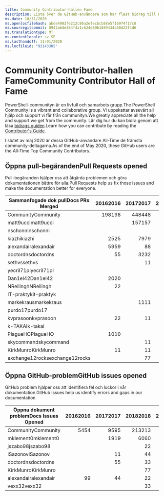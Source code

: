 ```yaml
---
title: Community Contributor-hallen Fame
description: Lista över de GitHub-användare som har flest bidrag till PowerShell-Doc-projektet.
ms.date: 10/31/2020
ms.openlocfilehash: abde4903fe212c86a2efecbcb88e5f16974f17c8
ms.sourcegitcommit: 0942a6de384f4a1c624e89b1889434a30d22f4d6
ms.translationtype: MT
ms.contentlocale: sv-SE
ms.lasthandoff: 11/01/2020
ms.locfileid: "93143305"
---
```

# <a name="community-contributor-hall-of-fame"></a><span data-ttu-id="77f36-103">Community Contributor-hallen Fame</span><span class="sxs-lookup"><span data-stu-id="77f36-103">Community Contributor Hall of Fame</span></span>

<span data-ttu-id="77f36-104">PowerShell-communityn är en livfull och samarbets grupp.</span><span class="sxs-lookup"><span data-stu-id="77f36-104">The PowerShell Community is a vibrant and collaborative group.</span></span> <span data-ttu-id="77f36-105">Vi uppskattar avsevärt all hjälp och support vi får från communityn.</span><span class="sxs-lookup"><span data-stu-id="77f36-105">We greatly appreciate all the help and support we get from the community.</span></span> <span data-ttu-id="77f36-106">Lär dig hur du kan bidra genom att läsa [bidrags guiden][contrib].</span><span class="sxs-lookup"><span data-stu-id="77f36-106">Learn how you can contribute by reading the [Contributor's Guide][contrib].</span></span>

<span data-ttu-id="77f36-107">I slutet av maj 2020 är dessa GitHub-användare All-Time de främsta community-deltagarna.</span><span class="sxs-lookup"><span data-stu-id="77f36-107">As of the end of May 2020, these GitHub users are the All-Time Top Community Contributors.</span></span>

## <a name="pull-requests-opened"></a><span data-ttu-id="77f36-108">Öppna pull-begäranden</span><span class="sxs-lookup"><span data-stu-id="77f36-108">Pull Requests opened</span></span>

<span data-ttu-id="77f36-109">Pull-begäranden hjälper oss att åtgärda problemen och göra dokumentationen bättre för alla.</span><span class="sxs-lookup"><span data-stu-id="77f36-109">Pull Requests help us fix those issues and make the documentation better for everyone.</span></span>

| <span data-ttu-id="77f36-110">Sammanfogade dok pull</span><span class="sxs-lookup"><span data-stu-id="77f36-110">Docs PRs Merged</span></span> | <span data-ttu-id="77f36-111">2016</span><span class="sxs-lookup"><span data-stu-id="77f36-111">2016</span></span> | <span data-ttu-id="77f36-112">2017</span><span class="sxs-lookup"><span data-stu-id="77f36-112">2017</span></span> | <span data-ttu-id="77f36-113">2018</span><span class="sxs-lookup"><span data-stu-id="77f36-113">2018</span></span> | <span data-ttu-id="77f36-114">2019</span><span class="sxs-lookup"><span data-stu-id="77f36-114">2019</span></span> | <span data-ttu-id="77f36-115">2020</span><span class="sxs-lookup"><span data-stu-id="77f36-115">2020</span></span> | <span data-ttu-id="77f36-116">Totalsumma</span><span class="sxs-lookup"><span data-stu-id="77f36-116">Grand Total</span></span> |
| --------------- | ---: | ---: | ---: | ---: | ---: | ----------: |
| <span data-ttu-id="77f36-117">Community</span><span class="sxs-lookup"><span data-stu-id="77f36-117">Community</span></span>       | <span data-ttu-id="77f36-118">198</span><span class="sxs-lookup"><span data-stu-id="77f36-118">198</span></span>  | <span data-ttu-id="77f36-119">448</span><span class="sxs-lookup"><span data-stu-id="77f36-119">448</span></span>  | <span data-ttu-id="77f36-120">468</span><span class="sxs-lookup"><span data-stu-id="77f36-120">468</span></span>  | <span data-ttu-id="77f36-121">322</span><span class="sxs-lookup"><span data-stu-id="77f36-121">322</span></span>  | <span data-ttu-id="77f36-122">143</span><span class="sxs-lookup"><span data-stu-id="77f36-122">143</span></span>  | <span data-ttu-id="77f36-123">1582</span><span class="sxs-lookup"><span data-stu-id="77f36-123">1582</span></span>        |
| <span data-ttu-id="77f36-124">matt9ucci</span><span class="sxs-lookup"><span data-stu-id="77f36-124">matt9ucci</span></span>       |      | <span data-ttu-id="77f36-125">157</span><span class="sxs-lookup"><span data-stu-id="77f36-125">157</span></span>  | <span data-ttu-id="77f36-126">80</span><span class="sxs-lookup"><span data-stu-id="77f36-126">80</span></span>   | <span data-ttu-id="77f36-127">30</span><span class="sxs-lookup"><span data-stu-id="77f36-127">30</span></span>   |      | <span data-ttu-id="77f36-128">267</span><span class="sxs-lookup"><span data-stu-id="77f36-128">267</span></span>         |
| <span data-ttu-id="77f36-129">nschonni</span><span class="sxs-lookup"><span data-stu-id="77f36-129">nschonni</span></span>        |      |      | <span data-ttu-id="77f36-130">14</span><span class="sxs-lookup"><span data-stu-id="77f36-130">14</span></span>   | <span data-ttu-id="77f36-131">138</span><span class="sxs-lookup"><span data-stu-id="77f36-131">138</span></span>  | <span data-ttu-id="77f36-132">10</span><span class="sxs-lookup"><span data-stu-id="77f36-132">10</span></span>   | <span data-ttu-id="77f36-133">162</span><span class="sxs-lookup"><span data-stu-id="77f36-133">162</span></span>         |
| <span data-ttu-id="77f36-134">kiazhi</span><span class="sxs-lookup"><span data-stu-id="77f36-134">kiazhi</span></span>          | <span data-ttu-id="77f36-135">25</span><span class="sxs-lookup"><span data-stu-id="77f36-135">25</span></span>   | <span data-ttu-id="77f36-136">79</span><span class="sxs-lookup"><span data-stu-id="77f36-136">79</span></span>   | <span data-ttu-id="77f36-137">12</span><span class="sxs-lookup"><span data-stu-id="77f36-137">12</span></span>   |      |      | <span data-ttu-id="77f36-138">116</span><span class="sxs-lookup"><span data-stu-id="77f36-138">116</span></span>         |
| <span data-ttu-id="77f36-139">alexandair</span><span class="sxs-lookup"><span data-stu-id="77f36-139">alexandair</span></span>      | <span data-ttu-id="77f36-140">59</span><span class="sxs-lookup"><span data-stu-id="77f36-140">59</span></span>   | <span data-ttu-id="77f36-141">8</span><span class="sxs-lookup"><span data-stu-id="77f36-141">8</span></span>    | <span data-ttu-id="77f36-142">26</span><span class="sxs-lookup"><span data-stu-id="77f36-142">26</span></span>   | <span data-ttu-id="77f36-143">2</span><span class="sxs-lookup"><span data-stu-id="77f36-143">2</span></span>    | <span data-ttu-id="77f36-144">1</span><span class="sxs-lookup"><span data-stu-id="77f36-144">1</span></span>    | <span data-ttu-id="77f36-145">96</span><span class="sxs-lookup"><span data-stu-id="77f36-145">96</span></span>          |
| <span data-ttu-id="77f36-146">doctordns</span><span class="sxs-lookup"><span data-stu-id="77f36-146">doctordns</span></span>       | <span data-ttu-id="77f36-147">5</span><span class="sxs-lookup"><span data-stu-id="77f36-147">5</span></span>    | <span data-ttu-id="77f36-148">32</span><span class="sxs-lookup"><span data-stu-id="77f36-148">32</span></span>   | <span data-ttu-id="77f36-149">20</span><span class="sxs-lookup"><span data-stu-id="77f36-149">20</span></span>   | <span data-ttu-id="77f36-150">7</span><span class="sxs-lookup"><span data-stu-id="77f36-150">7</span></span>    | <span data-ttu-id="77f36-151">6</span><span class="sxs-lookup"><span data-stu-id="77f36-151">6</span></span>    | <span data-ttu-id="77f36-152">70</span><span class="sxs-lookup"><span data-stu-id="77f36-152">70</span></span>          |
| <span data-ttu-id="77f36-153">sethvs</span><span class="sxs-lookup"><span data-stu-id="77f36-153">sethvs</span></span>          |      | <span data-ttu-id="77f36-154">1</span><span class="sxs-lookup"><span data-stu-id="77f36-154">1</span></span>    | <span data-ttu-id="77f36-155">44</span><span class="sxs-lookup"><span data-stu-id="77f36-155">44</span></span>   |      | <span data-ttu-id="77f36-156">20</span><span class="sxs-lookup"><span data-stu-id="77f36-156">20</span></span>   | <span data-ttu-id="77f36-157">65</span><span class="sxs-lookup"><span data-stu-id="77f36-157">65</span></span>          |
| <span data-ttu-id="77f36-158">yecril71pl</span><span class="sxs-lookup"><span data-stu-id="77f36-158">yecril71pl</span></span>      |      |      |      |      | <span data-ttu-id="77f36-159">21</span><span class="sxs-lookup"><span data-stu-id="77f36-159">21</span></span>   | <span data-ttu-id="77f36-160">21</span><span class="sxs-lookup"><span data-stu-id="77f36-160">21</span></span>          |
| <span data-ttu-id="77f36-161">Dan1el42</span><span class="sxs-lookup"><span data-stu-id="77f36-161">Dan1el42</span></span>        | <span data-ttu-id="77f36-162">20</span><span class="sxs-lookup"><span data-stu-id="77f36-162">20</span></span>   |      |      |      |      | <span data-ttu-id="77f36-163">20</span><span class="sxs-lookup"><span data-stu-id="77f36-163">20</span></span>          |
| <span data-ttu-id="77f36-164">NReilingh</span><span class="sxs-lookup"><span data-stu-id="77f36-164">NReilingh</span></span>       | <span data-ttu-id="77f36-165">2</span><span class="sxs-lookup"><span data-stu-id="77f36-165">2</span></span>    |      | <span data-ttu-id="77f36-166">13</span><span class="sxs-lookup"><span data-stu-id="77f36-166">13</span></span>   | <span data-ttu-id="77f36-167">3</span><span class="sxs-lookup"><span data-stu-id="77f36-167">3</span></span>    |      | <span data-ttu-id="77f36-168">18</span><span class="sxs-lookup"><span data-stu-id="77f36-168">18</span></span>          |
| <span data-ttu-id="77f36-169">IT-praktyk</span><span class="sxs-lookup"><span data-stu-id="77f36-169">it-praktyk</span></span>      |      |      | <span data-ttu-id="77f36-170">16</span><span class="sxs-lookup"><span data-stu-id="77f36-170">16</span></span>   | <span data-ttu-id="77f36-171">1</span><span class="sxs-lookup"><span data-stu-id="77f36-171">1</span></span>    |      | <span data-ttu-id="77f36-172">17</span><span class="sxs-lookup"><span data-stu-id="77f36-172">17</span></span>          |
| <span data-ttu-id="77f36-173">markekraus</span><span class="sxs-lookup"><span data-stu-id="77f36-173">markekraus</span></span>      |      | <span data-ttu-id="77f36-174">11</span><span class="sxs-lookup"><span data-stu-id="77f36-174">11</span></span>   | <span data-ttu-id="77f36-175">5</span><span class="sxs-lookup"><span data-stu-id="77f36-175">5</span></span>    |      |      | <span data-ttu-id="77f36-176">16</span><span class="sxs-lookup"><span data-stu-id="77f36-176">16</span></span>          |
| <span data-ttu-id="77f36-177">purdo17</span><span class="sxs-lookup"><span data-stu-id="77f36-177">purdo17</span></span>         |      |      | <span data-ttu-id="77f36-178">13</span><span class="sxs-lookup"><span data-stu-id="77f36-178">13</span></span>   |      |      | <span data-ttu-id="77f36-179">13</span><span class="sxs-lookup"><span data-stu-id="77f36-179">13</span></span>          |
| <span data-ttu-id="77f36-180">kvprasoon</span><span class="sxs-lookup"><span data-stu-id="77f36-180">kvprasoon</span></span>       | <span data-ttu-id="77f36-181">2</span><span class="sxs-lookup"><span data-stu-id="77f36-181">2</span></span>    | <span data-ttu-id="77f36-182">1</span><span class="sxs-lookup"><span data-stu-id="77f36-182">1</span></span>    | <span data-ttu-id="77f36-183">7</span><span class="sxs-lookup"><span data-stu-id="77f36-183">7</span></span>    | <span data-ttu-id="77f36-184">2</span><span class="sxs-lookup"><span data-stu-id="77f36-184">2</span></span>    | <span data-ttu-id="77f36-185">1</span><span class="sxs-lookup"><span data-stu-id="77f36-185">1</span></span>    | <span data-ttu-id="77f36-186">13</span><span class="sxs-lookup"><span data-stu-id="77f36-186">13</span></span>          |
| <span data-ttu-id="77f36-187">k-TAKAI</span><span class="sxs-lookup"><span data-stu-id="77f36-187">k-takai</span></span>         |      |      | <span data-ttu-id="77f36-188">5</span><span class="sxs-lookup"><span data-stu-id="77f36-188">5</span></span>    | <span data-ttu-id="77f36-189">1</span><span class="sxs-lookup"><span data-stu-id="77f36-189">1</span></span>    | <span data-ttu-id="77f36-190">7</span><span class="sxs-lookup"><span data-stu-id="77f36-190">7</span></span>    | <span data-ttu-id="77f36-191">13</span><span class="sxs-lookup"><span data-stu-id="77f36-191">13</span></span>          |
| <span data-ttu-id="77f36-192">PlagueHO</span><span class="sxs-lookup"><span data-stu-id="77f36-192">PlagueHO</span></span>        | <span data-ttu-id="77f36-193">10</span><span class="sxs-lookup"><span data-stu-id="77f36-193">10</span></span>   |      |      | <span data-ttu-id="77f36-194">1</span><span class="sxs-lookup"><span data-stu-id="77f36-194">1</span></span>    |      | <span data-ttu-id="77f36-195">11</span><span class="sxs-lookup"><span data-stu-id="77f36-195">11</span></span>          |
| <span data-ttu-id="77f36-196">skycommand</span><span class="sxs-lookup"><span data-stu-id="77f36-196">skycommand</span></span>      |      | <span data-ttu-id="77f36-197">1</span><span class="sxs-lookup"><span data-stu-id="77f36-197">1</span></span>    | <span data-ttu-id="77f36-198">3</span><span class="sxs-lookup"><span data-stu-id="77f36-198">3</span></span>    | <span data-ttu-id="77f36-199">3</span><span class="sxs-lookup"><span data-stu-id="77f36-199">3</span></span>    | <span data-ttu-id="77f36-200">4</span><span class="sxs-lookup"><span data-stu-id="77f36-200">4</span></span>    | <span data-ttu-id="77f36-201">11</span><span class="sxs-lookup"><span data-stu-id="77f36-201">11</span></span>          |
| <span data-ttu-id="77f36-202">KirkMunro</span><span class="sxs-lookup"><span data-stu-id="77f36-202">KirkMunro</span></span>       | <span data-ttu-id="77f36-203">1</span><span class="sxs-lookup"><span data-stu-id="77f36-203">1</span></span>    | <span data-ttu-id="77f36-204">1</span><span class="sxs-lookup"><span data-stu-id="77f36-204">1</span></span>    | <span data-ttu-id="77f36-205">2</span><span class="sxs-lookup"><span data-stu-id="77f36-205">2</span></span>    | <span data-ttu-id="77f36-206">6</span><span class="sxs-lookup"><span data-stu-id="77f36-206">6</span></span>    |      | <span data-ttu-id="77f36-207">10</span><span class="sxs-lookup"><span data-stu-id="77f36-207">10</span></span>          |
| <span data-ttu-id="77f36-208">exchange12rocks</span><span class="sxs-lookup"><span data-stu-id="77f36-208">exchange12rocks</span></span> |      | <span data-ttu-id="77f36-209">7</span><span class="sxs-lookup"><span data-stu-id="77f36-209">7</span></span>    | <span data-ttu-id="77f36-210">3</span><span class="sxs-lookup"><span data-stu-id="77f36-210">3</span></span>    |      |      | <span data-ttu-id="77f36-211">10</span><span class="sxs-lookup"><span data-stu-id="77f36-211">10</span></span>          |

## <a name="github-issues-opened"></a><span data-ttu-id="77f36-212">Öppna GitHub-problem</span><span class="sxs-lookup"><span data-stu-id="77f36-212">GitHub issues opened</span></span>

<span data-ttu-id="77f36-213">GitHub problem hjälper oss att identifiera fel och luckor i vår dokumentation.</span><span class="sxs-lookup"><span data-stu-id="77f36-213">GitHub issues help us identify errors and gaps in our documentation.</span></span>

| <span data-ttu-id="77f36-214">Öppna dokument problem</span><span class="sxs-lookup"><span data-stu-id="77f36-214">Docs Issues Opened</span></span> | <span data-ttu-id="77f36-215">2016</span><span class="sxs-lookup"><span data-stu-id="77f36-215">2016</span></span> | <span data-ttu-id="77f36-216">2017</span><span class="sxs-lookup"><span data-stu-id="77f36-216">2017</span></span> | <span data-ttu-id="77f36-217">2018</span><span class="sxs-lookup"><span data-stu-id="77f36-217">2018</span></span> | <span data-ttu-id="77f36-218">2019</span><span class="sxs-lookup"><span data-stu-id="77f36-218">2019</span></span> | <span data-ttu-id="77f36-219">2020</span><span class="sxs-lookup"><span data-stu-id="77f36-219">2020</span></span> | <span data-ttu-id="77f36-220">Totalsumma</span><span class="sxs-lookup"><span data-stu-id="77f36-220">Grand Total</span></span> |
| ------------------ | ---: | ---: | ---: | ---: | ---: | ----------: |
| <span data-ttu-id="77f36-221">Community</span><span class="sxs-lookup"><span data-stu-id="77f36-221">Community</span></span>          |   <span data-ttu-id="77f36-222">54</span><span class="sxs-lookup"><span data-stu-id="77f36-222">54</span></span> |   <span data-ttu-id="77f36-223">95</span><span class="sxs-lookup"><span data-stu-id="77f36-223">95</span></span> |  <span data-ttu-id="77f36-224">213</span><span class="sxs-lookup"><span data-stu-id="77f36-224">213</span></span> |  <span data-ttu-id="77f36-225">575</span><span class="sxs-lookup"><span data-stu-id="77f36-225">575</span></span> |  <span data-ttu-id="77f36-226">496</span><span class="sxs-lookup"><span data-stu-id="77f36-226">496</span></span> |        <span data-ttu-id="77f36-227">1436</span><span class="sxs-lookup"><span data-stu-id="77f36-227">1436</span></span> |
| <span data-ttu-id="77f36-228">mklement0</span><span class="sxs-lookup"><span data-stu-id="77f36-228">mklement0</span></span>          |      |   <span data-ttu-id="77f36-229">19</span><span class="sxs-lookup"><span data-stu-id="77f36-229">19</span></span> |   <span data-ttu-id="77f36-230">60</span><span class="sxs-lookup"><span data-stu-id="77f36-230">60</span></span> |   <span data-ttu-id="77f36-231">56</span><span class="sxs-lookup"><span data-stu-id="77f36-231">56</span></span> |   <span data-ttu-id="77f36-232">59</span><span class="sxs-lookup"><span data-stu-id="77f36-232">59</span></span> |         <span data-ttu-id="77f36-233">194</span><span class="sxs-lookup"><span data-stu-id="77f36-233">194</span></span> |
| <span data-ttu-id="77f36-234">jszabo98</span><span class="sxs-lookup"><span data-stu-id="77f36-234">jszabo98</span></span>           |      |      |    <span data-ttu-id="77f36-235">2</span><span class="sxs-lookup"><span data-stu-id="77f36-235">2</span></span> |   <span data-ttu-id="77f36-236">15</span><span class="sxs-lookup"><span data-stu-id="77f36-236">15</span></span> |    <span data-ttu-id="77f36-237">6</span><span class="sxs-lookup"><span data-stu-id="77f36-237">6</span></span> |          <span data-ttu-id="77f36-238">23</span><span class="sxs-lookup"><span data-stu-id="77f36-238">23</span></span> |
| <span data-ttu-id="77f36-239">iSazonov</span><span class="sxs-lookup"><span data-stu-id="77f36-239">iSazonov</span></span>           |      |    <span data-ttu-id="77f36-240">1</span><span class="sxs-lookup"><span data-stu-id="77f36-240">1</span></span> |    <span data-ttu-id="77f36-241">4</span><span class="sxs-lookup"><span data-stu-id="77f36-241">4</span></span> |   <span data-ttu-id="77f36-242">10</span><span class="sxs-lookup"><span data-stu-id="77f36-242">10</span></span> |    <span data-ttu-id="77f36-243">7</span><span class="sxs-lookup"><span data-stu-id="77f36-243">7</span></span> |          <span data-ttu-id="77f36-244">22</span><span class="sxs-lookup"><span data-stu-id="77f36-244">22</span></span> |
| <span data-ttu-id="77f36-245">doctordns</span><span class="sxs-lookup"><span data-stu-id="77f36-245">doctordns</span></span>          |      |    <span data-ttu-id="77f36-246">5</span><span class="sxs-lookup"><span data-stu-id="77f36-246">5</span></span> |    <span data-ttu-id="77f36-247">3</span><span class="sxs-lookup"><span data-stu-id="77f36-247">3</span></span> |    <span data-ttu-id="77f36-248">5</span><span class="sxs-lookup"><span data-stu-id="77f36-248">5</span></span> |    <span data-ttu-id="77f36-249">4</span><span class="sxs-lookup"><span data-stu-id="77f36-249">4</span></span> |          <span data-ttu-id="77f36-250">17</span><span class="sxs-lookup"><span data-stu-id="77f36-250">17</span></span> |
| <span data-ttu-id="77f36-251">KirkMunro</span><span class="sxs-lookup"><span data-stu-id="77f36-251">KirkMunro</span></span>          |      |      |    <span data-ttu-id="77f36-252">7</span><span class="sxs-lookup"><span data-stu-id="77f36-252">7</span></span> |    <span data-ttu-id="77f36-253">7</span><span class="sxs-lookup"><span data-stu-id="77f36-253">7</span></span> |    <span data-ttu-id="77f36-254">1</span><span class="sxs-lookup"><span data-stu-id="77f36-254">1</span></span> |          <span data-ttu-id="77f36-255">15</span><span class="sxs-lookup"><span data-stu-id="77f36-255">15</span></span> |
| <span data-ttu-id="77f36-256">alexandair</span><span class="sxs-lookup"><span data-stu-id="77f36-256">alexandair</span></span>         |    <span data-ttu-id="77f36-257">9</span><span class="sxs-lookup"><span data-stu-id="77f36-257">9</span></span> |    <span data-ttu-id="77f36-258">4</span><span class="sxs-lookup"><span data-stu-id="77f36-258">4</span></span> |    <span data-ttu-id="77f36-259">2</span><span class="sxs-lookup"><span data-stu-id="77f36-259">2</span></span> |      |      |          <span data-ttu-id="77f36-260">15</span><span class="sxs-lookup"><span data-stu-id="77f36-260">15</span></span> |
| <span data-ttu-id="77f36-261">vexx32</span><span class="sxs-lookup"><span data-stu-id="77f36-261">vexx32</span></span>             |      |      |    <span data-ttu-id="77f36-262">3</span><span class="sxs-lookup"><span data-stu-id="77f36-262">3</span></span> |   <span data-ttu-id="77f36-263">11</span><span class="sxs-lookup"><span data-stu-id="77f36-263">11</span></span> |      |          <span data-ttu-id="77f36-264">14</span><span class="sxs-lookup"><span data-stu-id="77f36-264">14</span></span> |

<!-- Link references -->
[contrib]: contributing/overview.md
